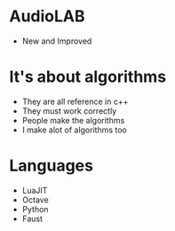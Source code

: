 # AudioLAB
* New and Improved

# It's about algorithms
* They are all reference in c++
* They must work correctly
* People make the algorithms
* I make alot of algorithms too

# Languages
* LuaJIT
* Octave
* Python
* Faust


